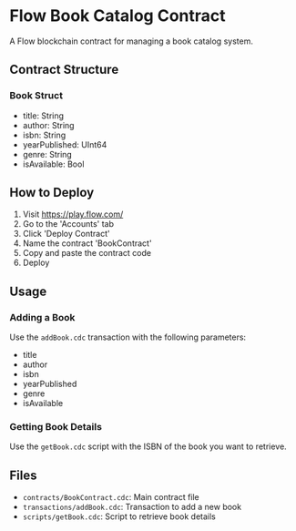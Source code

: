 # Flow Book Catalog Contract

A Flow blockchain contract for managing a book catalog system.

## Contract Structure

### Book Struct
- title: String
- author: String
- isbn: String
- yearPublished: UInt64
- genre: String
- isAvailable: Bool

## How to Deploy

1. Visit https://play.flow.com/
2. Go to the 'Accounts' tab
3. Click 'Deploy Contract'
4. Name the contract 'BookContract'
5. Copy and paste the contract code
6. Deploy

## Usage

### Adding a Book
Use the `addBook.cdc` transaction with the following parameters:
- title
- author
- isbn
- yearPublished
- genre
- isAvailable

### Getting Book Details
Use the `getBook.cdc` script with the ISBN of the book you want to retrieve.

## Files

- `contracts/BookContract.cdc`: Main contract file
- `transactions/addBook.cdc`: Transaction to add a new book
- `scripts/getBook.cdc`: Script to retrieve book details